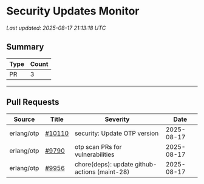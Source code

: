 # Security Updates Monitor

*Last updated: 2025-08-17 21:13:18 UTC*

## Summary
| Type | Count |
|------|-------|
| PR | 3 |

---

## Pull Requests

| Source | Title | Severity | Date |
|--------|-------|----------|------|
| erlang/otp | [#10110](https://github.com/erlang/otp/pull/10110) | security: Update OTP version | 2025-08-17 |
| erlang/otp | [#9790](https://github.com/erlang/otp/pull/9790) | otp scan PRs for vulnerabilities | 2025-08-17 |
| erlang/otp | [#9956](https://github.com/erlang/otp/pull/9956) | chore(deps): update github-actions (maint-28) | 2025-08-17 |

